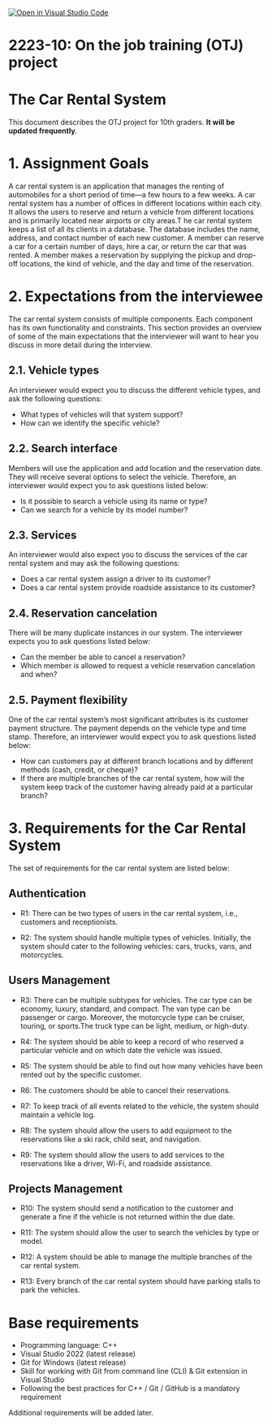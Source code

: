 [![Open in Visual Studio Code](https://classroom.github.com/assets/open-in-vscode-c66648af7eb3fe8bc4f294546bfd86ef473780cde1dea487d3c4ff354943c9ae.svg)](https://classroom.github.com/online_ide?assignment_repo_id=10252648&assignment_repo_type=AssignmentRepo)
# 2223-10: On the job training (OTJ) project

# The Car Rental System
This document describes the OTJ project for 10th graders. **It will be updated frequently**.

# 1. Assignment Goals
A car rental system is an application that manages the renting of automobiles for a short period of time—a few hours to a few weeks. 
A car rental system has a number of offices in different locations within each city. 
It allows the users to reserve and return a vehicle from different locations and is primarily located near airports or city areas.T
he car rental system keeps a list of all its clients in a database. The database includes the name, address, and contact number of each new customer.
A member can reserve a car for a certain number of days, hire a car, or return the car that was rented. 
A member makes a reservation by supplying the pickup and drop-off locations, the kind of vehicle, and the day and time of the reservation.

# 2. Expectations from the interviewee
The car rental system consists of multiple components. Each component has its own functionality and constraints. 
This section provides an overview of some of the main expectations that the interviewer will want to hear you discuss in more detail during the interview.

## 2.1. Vehicle types
An interviewer would expect you to discuss the different vehicle types, and ask the following questions:
* What types of vehicles will that system support?
* How can we identify the specific vehicle?

## 2.2. Search interface
Members will use the application and add location and the reservation date. They will receive several options to select the vehicle. 
Therefore, an interviewer would expect you to ask questions listed below:
* Is it possible to search a vehicle using its name or type?
* Can we search for a vehicle by its model number?

## 2.3. Services
An interviewer would also expect you to discuss the services of the car rental system and may ask the following questions:
* Does a car rental system assign a driver to its customer?
* Does a car rental system provide roadside assistance to its customer?

## 2.4. Reservation cancelation
There will be many duplicate instances in our system. The interviewer expects you to ask questions listed below:

* Can the member be able to cancel a reservation?
* Which member is allowed to request a vehicle reservation cancelation and when?

## 2.5. Payment flexibility
One of the car rental system’s most significant attributes is its customer payment structure. The payment depends on the vehicle type and time stamp. Therefore, an interviewer would expect you to ask questions listed below:

* How can customers pay at different branch locations and by different methods (cash, credit, or cheque)?
* If there are multiple branches of the car rental system, how will the system keep track of the customer having already paid at a particular branch?

# 3. Requirements for the Car Rental System
The set of requirements for the car rental system are listed below:

 ## Authentication
* R1: There can be two types of users in the car rental system, i.e., customers and receptionists.

* R2: The system should handle multiple types of vehicles. Initially, the system should cater to the following vehicles: cars, trucks, vans, and motorcycles.

## Users Management
* R3: There can be multiple subtypes for vehicles. The car type can be economy, luxury, standard, and compact. The van type can be passenger or cargo. Moreover, the motorcycle type can be cruiser, touring, or sports.The truck type can be light, medium, or high-duty.

* R4: The system should be able to keep a record of who reserved a particular vehicle and on which date the vehicle was issued.

* R5: The system should be able to find out how many vehicles have been rented out by the specific customer.

* R6: The customers should be able to cancel their reservations.

* R7: To keep track of all events related to the vehicle, the system should maintain a vehicle log.

* R8: The system should allow the users to add equipment to the reservations like a ski rack, child seat, and navigation.

* R9: The system should allow the users to add services to the reservations like a driver, Wi-Fi, and roadside assistance.

## Projects Management
* R10: The system should send a notification to the customer and generate a fine if the vehicle is not returned within the due date.

* R11: The system should allow the user to search the vehicles by type or model.

* R12: A system should be able to manage the multiple branches of the car rental system.

* R13: Every branch of the car rental system should have parking stalls to park the vehicles.

# Base requirements

* Programming language: C++
* Visual Studio 2022 (latest release)
* Git for Windows (latest release)
* Skill for working with Git from command line (CLI) & Git extension in Visual Studio
* Following the best practices for C++ / Git / GitHub is a mandatory requirement

Additional requirements will be added later.
